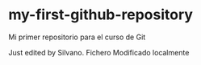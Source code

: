# my-first-github-repository
Mi primer repositorio para el curso de Git

Just edited by Silvano. Fichero Modificado localmente
